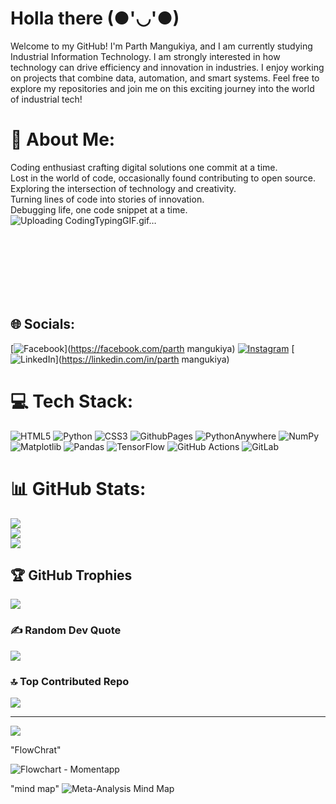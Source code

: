 # Holla there (●'◡'●)
Welcome to my GitHub! I'm Parth Mangukiya, and I am currently studying Industrial Information Technology. I am strongly interested in how technology can drive efficiency and innovation in industries. I enjoy working on projects that combine data, automation, and smart systems. Feel free to explore my repositories and join me on this exciting journey into the world of industrial tech!


# 💫 About Me:
Coding enthusiast crafting digital solutions one commit at a time.<br>Lost in the world of code, occasionally found contributing to open source.<br>Exploring the intersection of technology and creativity.<br>Turning lines of code into stories of innovation.<br>Debugging life, one code snippet at a time.<br><be>
![Uploading CodingTypingGIF.gif…]()


<br><br><br><br><br><br>


## 🌐 Socials:
[![Facebook](https://img.shields.io/badge/Facebook-%231877F2.svg?logo=Facebook&logoColor=white)](https://facebook.com/parth mangukiya) [![Instagram](https://img.shields.io/badge/Instagram-%23E4405F.svg?logo=Instagram&logoColor=white)](https://instagram.com/mr.mangukiya1) [![LinkedIn](www.linkedin.com/in/parth-mangukiya-b84710209)](https://linkedin.com/in/parth mangukiya) 

# 💻 Tech Stack:
![HTML5](https://img.shields.io/badge/html5-%23E34F26.svg?style=for-the-badge&logo=html5&logoColor=white) ![Python](https://img.shields.io/badge/python-3670A0?style=for-the-badge&logo=python&logoColor=ffdd54) ![CSS3](https://img.shields.io/badge/css3-%231572B6.svg?style=for-the-badge&logo=css3&logoColor=white) ![GithubPages](https://img.shields.io/badge/github%20pages-121013?style=for-the-badge&logo=github&logoColor=white) ![PythonAnywhere](https://img.shields.io/badge/pythonanywhere-%232F9FD7.svg?style=for-the-badge&logo=pythonanywhere&logoColor=151515) ![NumPy](https://img.shields.io/badge/numpy-%23013243.svg?style=for-the-badge&logo=numpy&logoColor=white) ![Matplotlib](https://img.shields.io/badge/Matplotlib-%23ffffff.svg?style=for-the-badge&logo=Matplotlib&logoColor=black) ![Pandas](https://img.shields.io/badge/pandas-%23150458.svg?style=for-the-badge&logo=pandas&logoColor=white) ![TensorFlow](https://img.shields.io/badge/TensorFlow-%23FF6F00.svg?style=for-the-badge&logo=TensorFlow&logoColor=white) ![GitHub Actions](https://img.shields.io/badge/github%20actions-%232671E5.svg?style=for-the-badge&logo=githubactions&logoColor=white) ![GitLab](https://img.shields.io/badge/gitlab-%23181717.svg?style=for-the-badge&logo=gitlab&logoColor=white)

# 📊 GitHub Stats:
![](https://github-readme-stats.vercel.app/api?username=Parthmangukiya1999&theme=dark&hide_border=false&include_all_commits=false&count_private=false)<br/>
![](https://github-readme-streak-stats.herokuapp.com/?user=Parthmangukiya1999&theme=dark&hide_border=false)<br/>
![](https://github-readme-stats.vercel.app/api/top-langs/?username=Parthmangukiya1999&theme=dark&hide_border=false&include_all_commits=false&count_private=false&layout=compact)

## 🏆 GitHub Trophies
![](https://github-profile-trophy.vercel.app/?username=Parthmangukiya1999&theme=radical&no-frame=false&no-bg=true&margin-w=4)

### ✍️ Random Dev Quote
![](https://quotes-github-readme.vercel.app/api?type=horizontal&theme=radical)

### 🔝 Top Contributed Repo
![](https://github-contributor-stats.vercel.app/api?username=Parthmangukiya1999&limit=5&theme=dark&combine_all_yearly_contributions=true)

---
[![](https://visitcount.itsvg.in/api?id=Parthmangukiya1999&icon=0&color=0)](https://visitcount.itsvg.in)

<!-- Proudly created with GPRM ( https://gprm.itsvg.in ) -->
"FlowChrat"

![Flowchart - Momentapp](https://github.com/user-attachments/assets/7992d90b-4346-46bb-97f5-909c2510eeef)



"mind map"
![Meta-Analysis Mind Map](https://github.com/user-attachments/assets/020d66a7-db8d-4766-af02-4f3c51071fb4)
